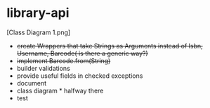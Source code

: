 # library-api

[Class Diagram 1.png]


- ~~create Wrappers that take Strings as Arguments instead of Isbn, Username, Barcode( is there a generic way?)~~
- ~~implement Barcode.from(String)~~
- builder validations
- provide useful fields in checked exceptions
- document
- class diagram * halfway there
- test

